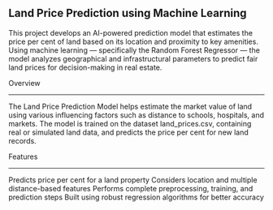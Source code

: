 Land Price Prediction using Machine Learning
--------------------------------------------
This project develops an AI-powered prediction model that estimates the price per cent of land based on its location and proximity to key amenities.
Using machine learning — specifically the Random Forest Regressor — the model analyzes geographical and infrastructural parameters to predict fair land prices for decision-making in real estate.

Overview
_________
The Land Price Prediction Model helps estimate the market value of land using various influencing factors such as distance to schools, hospitals, and markets.
The model is trained on the dataset land_prices.csv, containing real or simulated land data, and predicts the price per cent for new land records.

Features
__________
Predicts price per cent for a land property
Considers location and multiple distance-based features
Performs complete preprocessing, training, and prediction steps
Built using robust regression algorithms for better accuracy
